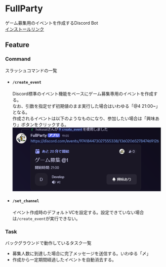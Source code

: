 # FullParty
ゲーム募集用のイベントを作成するDiscord Bot   
[インストールリンク](https://discord.com/oauth2/authorize?client_id=1359855799676960930&permissions=11005855744&integration_type=0&scope=bot+applications.commands)

## Feature
### Command
スラッシュコマンドの一覧
* #### `/create_event`
  Discord標準のイベント機能をベースにゲーム募集専用のイベントを作成する。   
  なお、引数を指定せず初期値のまま実行した場合はいわゆる「@4 21:00~」となる。   
  作成されるイベントは以下のようなものになり、参加したい場合は「興味あり」ボタンをクリックする。
  ![イベントサンプル](doc/sample1.png)

* #### `/set_channel`
  イベント作成時のデフォルトVCを設定する。設定できていない場合は`/create_event`が実行できない。

### Task
バックグラウンドで動作しているタスク一覧
* 募集人数に到達した場合に完了メッセージを送信する。いわゆる「〆」
* 作成から一定期間経過したイベントを自動消去する。